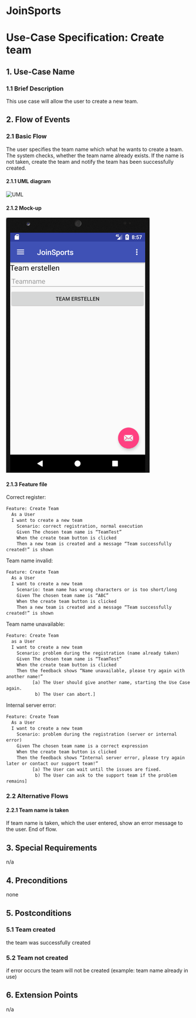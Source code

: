 # JoinSports
# Use-Case Specification: Create team

## 1. Use-Case Name 
### 1.1 Brief Description
This use case will allow the user to create a new team.

## 2. Flow of Events
### 2.1 Basic Flow 
The user specifies the team name which what he wants to create a team. The system checks, whether the team name already exists. 
If the name is not taken, create the team and notify the team has been successfully created.
#### 2.1.1 UML diagram
![UML]

#### 2.1.2 Mock-up 
![Mock]

#### 2.1.3 Feature file
<!-- ![Feature] -->

Correct register:
```cucumber
Feature: Create Team
  As a User
  I want to create a new team
 	Scenario: correct registration, normal execution
    Given The chosen team name is “TeamTest”
    When the create team button is clicked
    Then a new team is created and a message “Team successfully created!” is shown
```
Team name invalid:
```cucumber
Feature: Create Team
  As a User
  I want to create a new team
 	Scenario: team name has wrong characters or is too short/long
    Given The chosen team name is “ABC”
    When the create team button is clicked
    Then a new team is created and a message “Team successfully created!” is shown
```

Team name unavailable:
```cucumber
Feature: Create Team
  as a User
  I want to create a new team
 	Scenario: problem during the registration (name already taken)
    Given The chosen team name is “TeamTest”
    When the create team button is clicked
    Then the feedback shows “Name unavailable, please try again with another name!”
          [a) The User should give another name, starting the Use Case again.
           b) The User can abort.]

```

Internal server error:
```cucumber
Feature: Create Team
  As a User
  I want to create a new team
 	Scenario: problem during the registration (server or internal error)
    Given The chosen team name is a correct expression
    When the create team button is clicked
    Then the feedback shows “Internal server error, please try again later or contact our support team!”
          [a) The User can wait until the issues are fixed.
           b) The User can ask to the support team if the problem remains]

```


### 2.2 Alternative Flows
#### 2.2.1 Team name is taken
If team name is taken, which the user entered, show an error message to the user. End of flow.

## 3. Special Requirements
n/a

## 4. Preconditions
none

## 5. Postconditions
### 5.1 Team created
the team was successfully created
### 5.2	Team not created
if error occurs the team will not be created  (example: team name already in use)
## 6. Extension Points
n/a

<!-- picture links -->
[UML]: https://github.com/JoinSports/Documentation/blob/master/UC/Create%20Team.png "UML Diagram"
[Mock]: https://github.com/JoinSports/Documentation/blob/master/Mockups/Create%20Team.png "Mock-Up"
<!-- [Feature]:  "Feature file" -->
